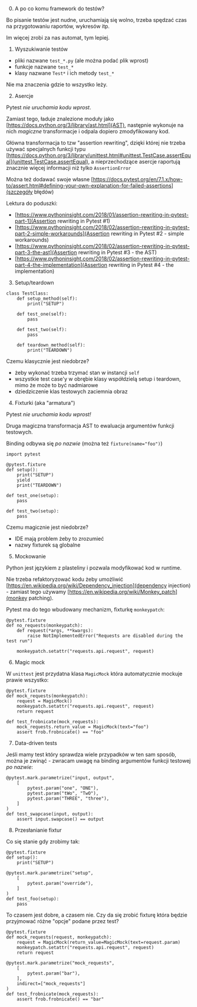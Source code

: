
0. A po co komu framework do testów?

Bo pisanie testów jest nudne, uruchamiają się wolno, trzeba spędzać czas na
przygotowaniu raportów, wykresów itp.

Im więcej zrobi za nas automat, tym lepiej.

1. Wyszukiwanie testów

 - pliki nazwane `test_*.py` (ale można podać plik wprost)
 - funkcje nazwane `test_*`
 - klasy nazwane `Test*` i ich metody `test_*`

Nie ma znaczenia gdzie to wszystko leży.

2. Asercje

Pytest *nie uruchamia kodu wprost*.

Zamiast tego, ładuje znalezione moduły jako
[https://docs.python.org/3/library/ast.html](AST), następnie wykonuje na nich
_magiczne_ transformacje i odpala dopiero zmodyfikowany kod.

Główna transformacja to tzw "assertion rewriting", dzięki której nie trzeba
używać specjalnych funkcji typu
[https://docs.python.org/3/library/unittest.html#unittest.TestCase.assertEqual](unittest.TestCase.assertEqual),
a nieprzechodzące asercje raportują znacznie więcej informacji niż tylko
`AssertionError`

Można też dodawać swoje własne
[https://docs.pytest.org/en/7.1.x/how-to/assert.html#defining-your-own-explanation-for-failed-assertions](szczegóły
błędów)

Lektura do poduszki:
- [https://www.pythoninsight.com/2018/01/assertion-rewriting-in-pytest-part-1](Assertion rewriting in Pytest #1)
- [https://www.pythoninsight.com/2018/02/assertion-rewriting-in-pytest-part-2-simple-workarounds](Assertion rewriting in Pytest #2 - simple workarounds)
- [https://www.pythoninsight.com/2018/02/assertion-rewriting-in-pytest-part-3-the-ast](Assertion rewriting in Pytest #3 - the AST)
- [https://www.pythoninsight.com/2018/02/assertion-rewriting-in-pytest-part-4-the-implementation](Assertion rewriting in Pytest #4 - the implementation)

3. Setup/teardown

```python3
class TestClass:
    def setup_method(self):
        print("SETUP")

    def test_one(self):
        pass

    def test_two(self):
        pass

    def teardown_method(self):
        print("TEARDOWN")
```

Czemu klasycznie jest niedobrze?

 - żeby wykonać trzeba trzymać stan w instancji `self`
 - wszystkie test case'y w obrębie klasy współdzielą setup i teardown, mimo że
   może to być nadmiarowe
 - dziedziczenie klas testowych zaciemnia obraz

4. Fixturki (aka "armatura")

Pytest *nie uruchamia kodu wprost!*

Druga magiczna transformacja AST to ewaluacja argumentów funkcji testowych.

Binding odbywa się *po nazwie* (można też `fixture(name="foo")`)

```python3
import pytest

@pytest.fixture
def setup():
    print("SETUP")
    yield
    print("TEARDOWN")

def test_one(setup):
    pass

def test_two(setup):
    pass
```

Czemu magicznie jest niedobrze?

 - IDE mają problem żeby to zrozumieć
 - nazwy fixturek są globalne


5. Mockowanie

Python jest językiem z plasteliny i pozwala modyfikować kod w runtime.

Nie trzeba refaktoryzować kodu żeby umożliwić
[https://en.wikipedia.org/wiki/Dependency_injection](dependency injection) -
zamiast tego używamy [https://en.wikipedia.org/wiki/Monkey_patch](monkey
patching).

Pytest ma do tego wbudowany mechanizm, fixturkę `monkeypatch`:

```python3
@pytest.fixture
def no_requests(monkeypatch):
    def request(*args, **kwargs):
        raise NotImplementedError("Requests are disabled during the test run")

    monkeypatch.setattr("requests.api.request", request)
```

6. Magic mock

W `unittest` jest przydatna klasa `MagicMock` która automatycznie mockuje prawie wszystko:

```python3
@pytest.fixture
def mock_requests(monkeypatch):
    request = MagicMock()
    monkeypatch.setattr("requests.api.request", request)
    return request

def test_frobnicate(mock_requests):
    mock_requests.return_value = MagicMock(text="foo")
    assert frob.frobnicate() == "foo"
```

7. Data-driven tests

Jeśli mamy test który sprawdza wiele przypadków w ten sam sposób, można je
zwinąć - zwracam uwagę na binding argumentów funkcji testowej *po nazwie*:

```python3
@pytest.mark.parametrize("input, output",
    [
        pytest.param("one", "ONE"),
        pytest.param("tWo", "TwO"),
        pytest.param("THREE", "three"),
    ]
)
def test_swapcase(input, output):
    assert input.swapcase() == output
```

8. Przesłanianie fixtur

Co się stanie gdy zrobimy tak:

```python3
@pytest.fixture
def setup():
    print("SETUP")

@pytest.mark.parametrize("setup",
    [
        pytest.param("override"),
    ]
)
def test_foo(setup):
    pass
```

To czasem jest dobre, a czasem nie. Czy da się zrobić fixturę która będzie
przyjmować różne "opcje" podane przez test?

```python3
@pytest.fixture
def mock_requests(request, monkeypatch):
    request = MagicMock(return_value=MagicMock(text=request.param)
    monkeypatch.setattr("requests.api.request", request)
    return request

@pytest.mark.parametrize("mock_requests",
    [
        pytest.param("bar"),
    ],
    indirect=["mock_requests"]
)
def test_frobnicate(mock_requests):
    assert frob.frobnicate() == "bar"
```


